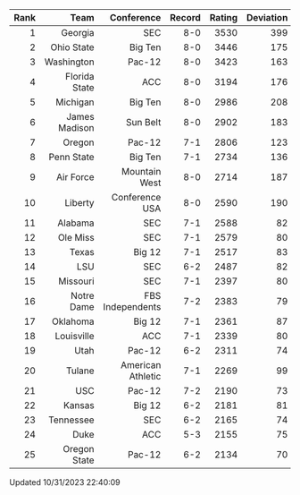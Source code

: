 | Rank  | Team                 | Conference           | Record   | Rating | Deviation |
| ---:  | ---:                 | ---:                 | ---:     | ---:   | ---:      |
| 1     | Georgia              | SEC                  | 8-0      | 3530   | 399       |
| 2     | Ohio State           | Big Ten              | 8-0      | 3446   | 175       |
| 3     | Washington           | Pac-12               | 8-0      | 3423   | 163       |
| 4     | Florida State        | ACC                  | 8-0      | 3194   | 176       |
| 5     | Michigan             | Big Ten              | 8-0      | 2986   | 208       |
| 6     | James Madison        | Sun Belt             | 8-0      | 2902   | 183       |
| 7     | Oregon               | Pac-12               | 7-1      | 2806   | 123       |
| 8     | Penn State           | Big Ten              | 7-1      | 2734   | 136       |
| 9     | Air Force            | Mountain West        | 8-0      | 2714   | 187       |
| 10    | Liberty              | Conference USA       | 8-0      | 2590   | 190       |
| 11    | Alabama              | SEC                  | 7-1      | 2588   | 82        |
| 12    | Ole Miss             | SEC                  | 7-1      | 2579   | 80        |
| 13    | Texas                | Big 12               | 7-1      | 2517   | 83        |
| 14    | LSU                  | SEC                  | 6-2      | 2487   | 82        |
| 15    | Missouri             | SEC                  | 7-1      | 2397   | 80        |
| 16    | Notre Dame           | FBS Independents     | 7-2      | 2383   | 79        |
| 17    | Oklahoma             | Big 12               | 7-1      | 2361   | 87        |
| 18    | Louisville           | ACC                  | 7-1      | 2339   | 80        |
| 19    | Utah                 | Pac-12               | 6-2      | 2311   | 74        |
| 20    | Tulane               | American Athletic    | 7-1      | 2269   | 99        |
| 21    | USC                  | Pac-12               | 7-2      | 2190   | 73        |
| 22    | Kansas               | Big 12               | 6-2      | 2181   | 81        |
| 23    | Tennessee            | SEC                  | 6-2      | 2165   | 74        |
| 24    | Duke                 | ACC                  | 5-3      | 2155   | 75        |
| 25    | Oregon State         | Pac-12               | 6-2      | 2134   | 70        |

Updated 10/31/2023 22:40:09
